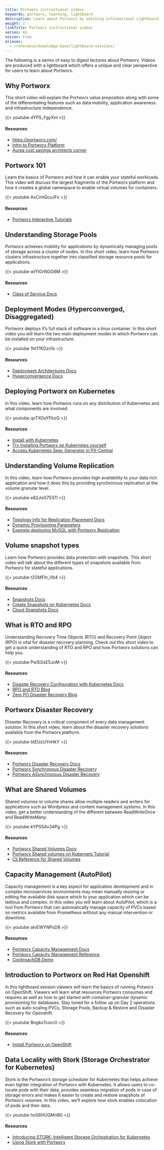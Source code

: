 ```yaml
---
title: Portworx instructional videos
keywords: portworx, learning, lightboard
description: Learn about Portworx by watching informational Lightboard sessions.
weight: 2
linkTitle: Portworx instructional videos
series: kb
noicon: true
aliases:
  - /reference/knowledge-base/lightboard-sessions/
---
```


The following is a series of easy to digest lectures about Portworx. Videos are produced with a lightboard which offers a unique and clear perspective for users to learn about Portworx.

## Why Portworx

This short video will explain the Portworx value proposition along with some of the differentiating features such as data mobility, application awareness and infrastructure independence.

{{< youtube  dYPS_FgyXnI >}}

#### Resources

 - https://portworx.com/
 - [Intro to Portworx Platform](https://www.youtube.com/watch?v=SCuKEUCzDv0&t=1s)
 - [Aurea cost savings architects corner](https://portworx.com/architects-corner-aurea-beyond-limits-amazon-ebs-run-200-kubernetes-stateful-pods-per-host/)


## Portworx 101

Learn the basics of Portworx and how it can enable your stateful workloads. This video will discuss the largest fragments of the Portworx platform and how it creates a global namespace to enable virtual volumes for containers.

{{< youtube  AxCmtQcxJFo >}}

#### Resources

 - [Portworx Interactive Tutorials](https://docs.portworx.com/interactive-tutorials/)

## Understanding Storage Pools

Portworx achieves mobility for applications by dynamically managing pools of storage across a cluster of nodes. In this short video, learn how Portworx clusters infrastructure together into classified storage resource pools for applications.

{{< youtube  wlYIOrNGG6M >}}

#### Resources

 - [Class of Service Docs](https://docs.portworx.com/concepts/class-of-service/#explanation-of-class-of-service)

## Deployment Modes (Hyperconverged, Disaggregated)

Portworx deploys it’s full stack of software in a linux container. In this short video you will learn the two main deployment modes in which Portworx can be installed on your infrastructure.

{{< youtube  1ht17KDzn1s >}}

#### Resources

 - [Deployment Architectures Docs](https://docs.portworx.com/cloud-references/deployment-arch)
 - [Hyperconvergence Docs](https://docs.portworx.com/portworx-install-with-kubernetes/storage-operations/hyperconvergence/)

## Deploying Portworx on Kubernetes

In this video, learn how Portworx runs on any distribution of Kubernetes and what components are involved.

{{< youtube  qcTXGsYFbzQ >}}

#### Resources

 - [Install with Kubernetes](https://docs.portworx.com/portworx-install-with-kubernetes/)
 - [Try Installing Portworx on Kubernetes yourself](https://www.katacoda.com/portworx/scenarios/deploy-px-k8s)
 - [Access Kubernetes Spec Generator in PX-Central](https://central.portworx.com/)

## Understanding Volume Replication

 In this video, learn how Portworx provides high availability to your data rich application and how it does this by providing synchronous replication at the volume granular level.

{{< youtube  e82JoG7537I >}}

#### Resources

 - [Topology Info for Replication Placement Docs](https://docs.portworx.com/concepts/update-geography-info/)
 - [Dynamic Provisioning Parameters](https://docs.portworx.com/portworx-install-with-kubernetes/storage-operations/create-pvcs/dynamic-provisioning/)
 - [Example deploying MySQL with Portworx Replication](https://www.katacoda.com/portworx/scenarios/px-mysql)

## Volume snapshot types

Learn how Portworx provides data protection with snapshots. This short video will talk about the different types of snapshots available from Portworx for stateful applications.

{{< youtube  t2GMFIh_Vb4 >}}

#### Resources

 - [Snapshots Docs](https://docs.portworx.com/reference/cli/snapshots/)
 - [Create Snapshots on Kubernetes Docs](https://docs.portworx.com/portworx-install-with-kubernetes/storage-operations/create-snapshots/)
 - [Cloud Snapshots Docs](https://docs.portworx.com/reference/cli/cloud-snaps/)

## What is RTO and RPO

Understanding Recovery Time Objects (RTO) and Recovery Point Object (RPO) is vital for disaster recovery planning. Check out this short video to get a quick understanding of RTO and RPO and how Portworx solutions can help you.

{{< youtube  PwSI2sE5JoM >}}

#### Resources

 - [Disaster Recovery Configuration with Kubernetes Docs](https://docs.portworx.com/portworx-install-with-kubernetes/disaster-recovery/)
 - [RPO and RTO Blog](https://portworx.com/kubernetes-data-management-perspective-understanding-rto-rpo/)
 - [Zero PO Disaster Recovery Blog](https://portworx.com/achieving-zero-rpo-disaster-recovery-kubernetes/)

## Portworx Disaster Recovery

Disaster Recovery is a critical component of every data management solution. In this short video, learn about the disaster recovery solutions available from the Portworx platform.


{{< youtube  btEUzUYnHkY >}}

#### Resources

 - [Portworx Disaster Recovery Docs](https://docs.portworx.com/portworx-install-with-kubernetes/disaster-recovery/)
 - [Portworx Synchronous Disaster Recovery](https://docs.portworx.com/portworx-install-with-kubernetes/disaster-recovery/px-metro/)
 - [Portworx ASynchronous Disaster Recovery](https://docs.portworx.com/portworx-install-with-kubernetes/disaster-recovery/async-dr/)

## What are Shared Volumes

Shared volumes or volume shares allow multiple readers and writers for applications such as Wordpress and content management systems. In this video, get a better understanding of the different between ReadWriteOnce and ReadWriteMany.

{{< youtube  kYPSS4v34Pg >}}

#### Resources

 - [Portworx Shared Volumes Docs](https://docs.portworx.com/concepts/shared-volumes/)
 - [Portworx Shared volumes on Kubernets Tutorial](https://www.katacoda.com/portworx/scenarios/px-k8s-vol-shared)
 - [Cli Reference for Shared Volumes](https://docs.portworx.com/reference/cli/create-and-manage-volumes/#global-namespace-shared-volumes)

## Capacity Management (AutoPilot)

Capacity management is a key aspect for application development and in complex microservices environments may mean manually resizing or editing the available disk space which to your application which can be tedious and complex. In this video you will learn about AutoPilot, which is a tool from Portworx that can automatically manage capacity of PVCs based on metrics available from Prometheus without any manual intervention or downtime.

{{< youtube  aIvEWYNPsD8 >}}

#### Resources

 - [Portworx Capacity Management Docs](https://docs.portworx.com/portworx-install-with-kubernetes/autopilot/)
 - [Portworx Capacity Management Reference](https://docs.portworx.com/portworx-install-with-kubernetes/autopilot/reference/)
 - [CockroachDB Demo](https://www.youtube.com/watch?v=vCnUczaSXDA)

## Introduction to Portworx on Red Hat Openshift

In this lightboard session viewers will learn the basics of running Potworx on OpenShift. Viewers will learn what resources Portworx consumes and requires as well as how to get started with container-granular dynamic provisioning for databases. Stay tuned for a follow up on Day 2 operations such as auto-scaling PVCs, Storage Pools, Backup & Restore and Disaster Recovery for Openshift.

{{< youtube  Bngko7corc0 >}}

#### Resources

 - [Install Portworx on OpenShift](/portworx-install-with-kubernetes/on-premise/openshift/)

## Data Locality with Stork (Storage Orchestrator for Kubernetes)

Stork is the Portworx’s storage scheduler for Kubernetes that helps achieve even tighter integration of Portworx with Kubernetes. It allows users to co-locate pods with their data, provides seamless migration of pods in case of storage errors and makes it easier to create and restore snapshots of Portworx volumes. In this video, we’ll explore how stork enables colocation of pods and their data.

{{< youtube  hoS6HUQMnB0 >}}

#### Resources

 - [Introducing STORK: Intelligent Storage Orchestration for Kubernetes](https://portworx.com/stork-storage-orchestration-kubernetes/)
 - [Using Stork with Portworx](https://docs.portworx.com/portworx-install-with-kubernetes/storage-operations/stork/)
